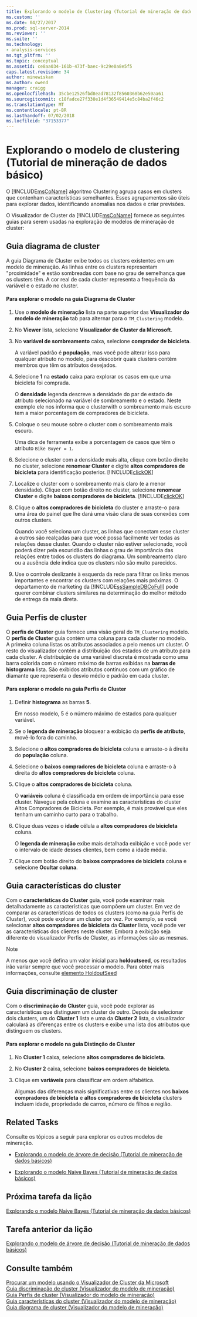 ```yaml
---
title: Explorando o modelo de Clustering (Tutorial de mineração de dados básico) | Microsoft Docs
ms.custom: ''
ms.date: 04/27/2017
ms.prod: sql-server-2014
ms.reviewer: ''
ms.suite: ''
ms.technology:
- analysis-services
ms.tgt_pltfrm: ''
ms.topic: conceptual
ms.assetid: ce8aa034-161b-473f-baec-9c29e0a8e5f5
caps.latest.revision: 34
author: minewiskan
ms.author: owend
manager: craigg
ms.openlocfilehash: 35cbe12526fbd8ead78132f8560368b62e50aa61
ms.sourcegitcommit: c18fadce27f330e1d4f36549414e5c84ba2f46c2
ms.translationtype: MT
ms.contentlocale: pt-BR
ms.lasthandoff: 07/02/2018
ms.locfileid: "37153377"
---
```

# <a name="exploring-the-clustering-model-basic-data-mining-tutorial"></a>Explorando o modelo de clustering (Tutorial de mineração de dados básico)
  O [!INCLUDE[msCoName](../includes/msconame-md.md)] algoritmo Clustering agrupa casos em clusters que contenham características semelhantes. Esses agrupamentos são úteis para explorar dados, identificando anomalias nos dados e criar previsões.  
  
 O Visualizador de Cluster da [!INCLUDE[msCoName](../includes/msconame-md.md)] fornece as seguintes guias para serem usadas na exploração de modelos de mineração de cluster:  
  

  
##  <a name="ClusterDiagramTab"></a> Guia diagrama de cluster  
 A guia Diagrama de Cluster exibe todos os clusters existentes em um modelo de mineração. As linhas entre os clusters representam "proximidade" e estão sombreadas com base no grau de semelhança que os clusters têm. A cor real de cada cluster representa a frequência da variável e o estado no cluster.  
  
#### <a name="to-explore-the-model-in-the-cluster-diagram-tab"></a>Para explorar o modelo na guia Diagrama de Cluster  
  
1.  Use o **modelo de mineração** lista na parte superior das **Visualizador do modelo de mineração** tab para alternar para o `TM_Clustering` modelo.  
  
2.  No **Viewer** lista, selecione **Visualizador de Cluster da Microsoft**.  
  
3.  No **variável de sombreamento** caixa, selecione **comprador de bicicleta**.  
  
     A variável padrão é **população**, mas você pode alterar isso para qualquer atributo no modelo, para descobrir quais clusters contêm membros que têm os atributos desejados.  
  
4.  Selecione **1** na **estado** caixa para explorar os casos em que uma bicicleta foi comprada.  
  
     O **densidade** legenda descreve a densidade do par de estado de atributo selecionado na variável de sombreamento e o estado. Neste exemplo ele nos informa que o clusterwith o sombreamento mais escuro tem a maior porcentagem de compradores de bicicleta.  
  
5.  Coloque o seu mouse sobre o cluster com o sombreamento mais escuro.  
  
     Uma dica de ferramenta exibe a porcentagem de casos que têm o atributo `Bike Buyer = 1`.  
  
6.  Selecione o cluster com a densidade mais alta, clique com botão direito no cluster, selecione **renomear Cluster** e digite **altos compradores de bicicleta** para identificação posterior. [!INCLUDE[clickOK](../includes/clickok-md.md)]  
  
7.  Localize o cluster com o sombreamento mais claro (e a menor densidade). Clique com botão direito no cluster, selecione **renomear Cluster** e digite **baixos compradores de bicicleta**. [!INCLUDE[clickOK](../includes/clickok-md.md)]  
  
8.  Clique o **altos compradores de bicicleta** do cluster e arraste-o para uma área do painel que lhe dará uma visão clara de suas conexões com outros clusters.  
  
     Quando você seleciona um cluster, as linhas que conectam esse cluster a outros são realçadas para que você possa facilmente ver todas as relações desse cluster. Quando o cluster não estiver selecionado, você poderá dizer pela escuridão das linhas o grau de importância das relações entre todos os clusters do diagrama. Um sombreamento claro ou a ausência dele indica que os clusters não são muito parecidos.  
  
9. Use o controle deslizante à esquerda da rede para filtrar os links menos importantes e encontrar os clusters com relações mais próximas. O departamento de marketing da [!INCLUDE[ssSampleDBCoFull](../includes/sssampledbcofull-md.md)] pode querer combinar clusters similares na determinação do melhor método de entrega da mala direta.  
  

  
##  <a name="ClusterProfilesTab"></a> Guia Perfis de cluster  
 O **perfis de Cluster** guia fornece uma visão geral do `TM_Clustering` modelo. O **perfis de Cluster** guia contém uma coluna para cada cluster no modelo. A primeira coluna listas os atributos associados a pelo menos um cluster. O resto do visualizador contém a distribuição dos estados de um atributo para cada cluster. A distribuição de uma variável discreta é mostrada como uma barra colorida com o número máximo de barras exibidas na **barras de histograma** lista. São exibidos atributos contínuos com um gráfico de diamante que representa o desvio médio e padrão em cada cluster.  
  
#### <a name="to-explore-the-model-in-the-cluster-profiles-tab"></a>Para explorar o modelo na guia Perfis de Cluster  
  
1.  Definir **histograma** as barras **5**.  
  
     Em nosso modelo, 5 é o número máximo de estados para qualquer variável.  
  
2.  Se o **legenda de mineração** bloquear a exibição da **perfis de atributo**, movê-lo fora do caminho.  
  
3.  Selecione o **altos compradores de bicicleta** coluna e arraste-o à direita do **população** coluna.  
  
4.  Selecione o **baixos compradores de bicicleta** coluna e arraste-o à direita do **altos compradores de bicicleta** coluna.  
  
5.  Clique o **altos compradores de bicicleta** coluna.  
  
     O **variáveis** coluna é classificada em ordem de importância para esse cluster. Navegue pela coluna e examine as características do cluster Altos Compradores de Bicicleta. Por exemplo, é mais provável que eles tenham um caminho curto para o trabalho.  
  
6.  Clique duas vezes o **idade** célula a **altos compradores de bicicleta** coluna.  
  
     O **legenda de mineração** exibe mais detalhada exibição e você pode ver o intervalo de idade desses clientes, bem como a idade média.  
  
7.  Clique com botão direito do **baixos compradores de bicicleta** coluna e selecione **Ocultar coluna**.  
  

  
##  <a name="ClusterCharacteristicsTab"></a> Guia características do cluster  
 Com o **características do Cluster** guia, você pode examinar mais detalhadamente as características que compõem um cluster. Em vez de comparar as características de todos os clusters (como na guia Perfis de Cluster), você pode explorar um cluster por vez. Por exemplo, se você selecionar **altos compradores de bicicleta** da **Cluster** lista, você pode ver as características dos clientes neste cluster. Embora a exibição seja diferente do visualizador Perfis de Cluster, as informações são as mesmas.  
  
> [!NOTE]  
>  A menos que você defina um valor inicial para **holdoutseed**, os resultados irão variar sempre que você processar o modelo. Para obter mais informações, consulte [elemento HoldoutSeed](../analysis-services/scripting/properties/holdoutseed-element.md)  
  

  
##  <a name="ClusterDiscriminationTab"></a> Guia discriminação de cluster  
 Com o **discriminação do Cluster** guia, você pode explorar as características que distinguem um cluster de outro. Depois de selecionar dois clusters, um do **Cluster 1** lista e uma da **Cluster 2** lista, o visualizador calculará as diferenças entre os clusters e exibe uma lista dos atributos que distinguem os clusters.  
  
#### <a name="to-explore-the-model-in-the-cluster-discrimination-tab"></a>Para explorar o modelo na guia Distinção de Cluster  
  
1.  No **Cluster 1** caixa, selecione **altos compradores de bicicleta**.  
  
2.  No **Cluster 2** caixa, selecione **baixos compradores de bicicleta**.  
  
3.  Clique em **variáveis** para classificar em ordem alfabética.  
  
     Algumas das diferenças mais significativas entre os clientes nos **baixos compradores de bicicleta** e **altos compradores de bicicleta** clusters incluem idade, propriedade de carros, número de filhos e região.  
  
## <a name="related-tasks"></a>Related Tasks  
 Consulte os tópicos a seguir para explorar os outros modelos de mineração.  
  
-   [Explorando o modelo de árvore de decisão &#40;Tutorial de mineração de dados básicos&#41;](../../2014/tutorials/exploring-the-decision-tree-model-basic-data-mining-tutorial.md)  
  
-   [Explorando o modelo Naive Bayes &#40;Tutorial de mineração de dados básicos&#41;](../../2014/tutorials/exploring-the-naive-bayes-model-basic-data-mining-tutorial.md)  
  
## <a name="next-task-in-lesson"></a>Próxima tarefa da lição  
 [Explorando o modelo Naive Bayes &#40;Tutorial de mineração de dados básicos&#41;](../../2014/tutorials/exploring-the-naive-bayes-model-basic-data-mining-tutorial.md)  
  
## <a name="previous-task-in-lesson"></a>Tarefa anterior da lição  
 [Explorando o modelo de árvore de decisão &#40;Tutorial de mineração de dados básicos&#41;](../../2014/tutorials/exploring-the-decision-tree-model-basic-data-mining-tutorial.md)  
  
## <a name="see-also"></a>Consulte também  
 [Procurar um modelo usando o Visualizador de Cluster da Microsoft](../../2014/analysis-services/data-mining/browse-a-model-using-the-microsoft-cluster-viewer.md)   
 [Guia discriminação de cluster &#40;Visualizador do modelo de mineração&#41;](../../2014/analysis-services/cluster-discrimination-tab-mining-model-viewer.md)   
 [Guia Perfis de cluster &#40;Visualizador do modelo de mineração&#41;](../../2014/analysis-services/cluster-profiles-tab-mining-model-viewer.md)   
 [Guia características do cluster &#40;Visualizador do modelo de mineração&#41;](../../2014/analysis-services/cluster-characteristics-tab-mining-model-viewer.md)   
 [Guia diagrama de cluster &#40;Visualizador do modelo de mineração&#41;](../../2014/analysis-services/cluster-diagram-tab-mining-model-viewer.md)  
  
  
